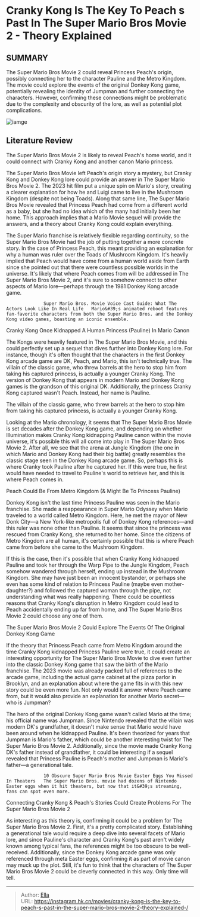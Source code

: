 # Cranky Kong Is The Key To Peach s Past In The Super Mario Bros Movie 2 - Theory Explained 


## SUMMARY 



  The Super Mario Bros Movie 2 could reveal Princess Peach&#39;s origin, possibly connecting her to the character Pauline and the Metro Kingdom.   The movie could explore the events of the original Donkey Kong game, potentially revealing the identity of Jumpman and further connecting the characters.   However, confirming these connections might be problematic due to the complexity and obscurity of the lore, as well as potential plot complications.  

![iamge](https://static1.srcdn.com/wordpress/wp-content/uploads/2023/04/mario-peach-super-mario-bros-movie.jpg)

## Literature Review

The Super Mario Bros Movie 2 is likely to reveal Peach&#39;s home world, and it could connect with Cranky Kong and another canon Mario princess.




The Super Mario Bros Movie left Peach&#39;s origin story a mystery, but Cranky Kong and Donkey Kong lore could provide an answer in The Super Mario Bros Movie 2. The 2023 hit film put a unique spin on Mario&#39;s story, creating a clearer explanation for how he and Luigi came to live in the Mushroom Kingdom (despite not being Toads). Along that same line, The Super Mario Bros Movie revealed that Princess Peach had come from a different world as a baby, but she had no idea which of the many had initially been her home. This approach implies that a Mario Movie sequel will provide the answers, and a theory about Cranky Kong could explain everything.




The Super Mario franchise is relatively flexible regarding continuity, so the Super Mario Bros Movie had the job of putting together a more concrete story. In the case of Princess Peach, this meant providing an explanation for why a human was ruler over the Toads of Mushroom Kingdom. It&#39;s heavily implied that Peach would have come from a human world aside from Earth since she pointed out that there were countless possible worlds in the universe. It&#39;s likely that where Peach comes from will be addressed in The Super Mario Bros Movie 2, and it&#39;s sure to somehow connect to other aspects of Mario lore—perhaps through the 1981 Donkey Kong arcade game.

                  Super Mario Bros. Movie Voice Cast Guide: What The Actors Look Like In Real Life   Mario&#39;s animated reboot features fan-favorite characters from both the Super Mario Bros. and the Donkey Kong video games, boasting an iconic ensemble.   


 Cranky Kong Once Kidnapped A Human Princess (Pauline) In Mario Canon 
          




The Kongs were heavily featured in The Super Mario Bros Movie, and this could perfectly set up a sequel that dives further into Donkey Kong lore. For instance, though it&#39;s often thought that the characters in the first Donkey Kong arcade game are DK, Peach, and Mario, this isn&#39;t technically true. The villain of the classic game, who threw barrels at the hero to stop him from taking his captured princess, is actually a younger Cranky Kong. The version of Donkey Kong that appears in modern Mario and Donkey Kong games is the grandson of this original DK. Additionally, the princess Cranky Kong captured wasn&#39;t Peach. Instead, her name is Pauline.



The villain of the classic game, who threw barrels at the hero to stop him from taking his captured princess, is actually a younger Cranky Kong.




Looking at the Mario chronology, it seems that The Super Mario Bros Movie is set decades after the Donkey Kong game, and depending on whether Illumination makes Cranky Kong kidnapping Pauline canon within the movie universe, it&#39;s possible this will all come into play in The Super Mario Bros Movie 2. After all, we see that the arena at Jungle Kingdom (the one in which Mario and Donkey Kong had their big battle) greatly resembles the classic stage seen in the Donkey Kong arcade game. So, perhaps this is where Cranky took Pauline after he captured her. If this were true, he first would have needed to travel to Pauline&#39;s world to retrieve her, and this is where Peach comes in.






 Peach Could Be From Metro Kingdom (&amp; Might Be   To Princess Pauline) 
         

Donkey Kong isn&#39;t the last time Princess Pauline was seen in the Mario franchise. She made a reappearance in Super Mario Odyssey when Mario traveled to a world called Metro Kingdom. Here, he met the mayor of New Donk City—a New York-like metropolis full of Donkey Kong references—and this ruler was none other than Pauline. It seems that since the princess was rescued from Cranky Kong, she returned to her home. Since the citizens of Metro Kingdom are all human, it&#39;s certainly possible that this is where Peach came from before she came to the Mushroom Kingdom.

If this is the case, then it&#39;s possible that when Cranky Kong kidnapped Pauline and took her through the Warp Pipe to the Jungle Kingdom, Peach somehow wandered through herself, ending up instead in the Mushroom Kingdom. She may have just been an innocent bystander, or perhaps she even has some kind of relation to Princess Pauline (maybe even mother-daughter?) and followed the captured woman through the pipe, not understanding what was really happening. There could be countless reasons that Cranky Kong&#39;s disruption in Metro Kingdom could lead to Peach accidentally ending up far from home, and The Super Mario Bros Movie 2 could choose any one of them.






 The Super Mario Bros Movie 2 Could Explore The Events Of The Original Donkey Kong Game 
          

If the theory that Princess Peach came from Metro Kingdom around the time Cranky Kong kidnapped Princess Pauline were true, it could create an interesting opportunity for The Super Mario Bros Movie to dive even further into the classic Donkey Kong game that saw the birth of the Mario franchise. The 2023 movie was already packed full of references to the arcade game, including the actual game cabinet at the pizza parlor in Brooklyn, and an explanation about where the game fits in with this new story could be even more fun. Not only would it answer where Peach came from, but it would also provide an explanation for another Mario secret—who is Jumpman?

The hero of the original Donkey Kong game wasn&#39;t called Mario at the time; his official name was Jumpman. Since Nintendo revealed that the villain was modern DK&#39;s grandfather, it doesn&#39;t make sense that Mario would have been around when he kidnapped Pauline. It&#39;s been theorized for years that Jumpman is Mario&#39;s father, which could be another interesting twist for The Super Mario Bros Movie 2. Additionally, since the movie made Cranky Kong DK&#39;s father instead of grandfather, it could be interesting if a sequel revealed that Princess Pauline is Peach&#39;s mother and Jumpman is Mario&#39;s father—a generational tale.




                  10 Obscure Super Mario Bros Movie Easter Eggs You Missed In Theaters   The Super Mario Bros. movie had dozens of Nintendo Easter eggs when it hit theaters, but now that it&#39;s streaming, fans can spot even more.    



 Connecting Cranky Kong &amp; Peach&#39;s Stories Could Create Problems For The Super Mario Bros Movie 2 
          

As interesting as this theory is, confirming it could be a problem for The Super Mario Bros Movie 2. First, it&#39;s a pretty complicated story. Establishing a generational tale would require a deep dive into several facets of Mario lore, and since Pauline&#39;s character and Cranky Kong&#39;s past aren&#39;t widely known among typical fans, the references might be too obscure to be well-received. Additionally, since the Donkey Kong arcade game was only referenced through meta Easter eggs, confirming it as part of movie canon may muck up the plot. Still, it&#39;s fun to think that the characters of The Super Mario Bros Movie 2 could be cleverly connected in this way. Only time will tell.






---

> Author: [Ella](https://instagram.hk.cn/)  
> URL: https://instagram.hk.cn/movies/cranky-kong-is-the-key-to-peach-s-past-in-the-super-mario-bros-movie-2-theory-explained-/  

